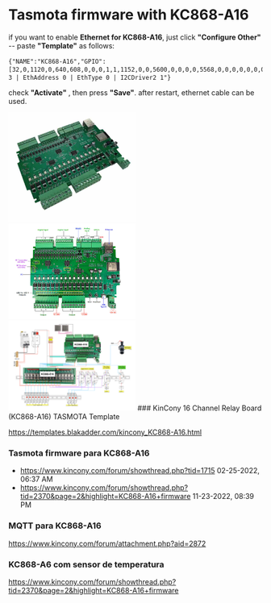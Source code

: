 # Tasmota firmware with KC868-A16

if you want to enable **Ethernet for KC868-A16**, just click **"Configure Other"** -- paste **"Template"** as follows:

``` 
{"NAME":"KC868-A16","GPIO":[32,0,1120,0,640,608,0,0,0,1,1,1152,0,0,5600,0,0,0,0,5568,0,0,0,0,0,0,0,0,1,1,0,0,1,0,0,1],"FLAG":0,"BASE":1,"CMND":"EthClockMode 3 | EthAddress 0 | EthType 0 | I2CDriver2 1"}
```

check **"Activate"**  , then press **"Save"**. after restart, ethernet cable can be used.



<img src="../img/KC868-A16.jpg" alt="Placa KC868-A16" style="width: 50%;">
<img src="../img/a16-connections.jpg" alt="Placa KC868-A16" style="width: 50%;">
<img src="../img/a16-connections3.jpg" alt="Placa KC868-A16" style="width: 50%;">
### KinCony 16 Channel Relay Board (KC868-A16) TASMOTA Template

https://templates.blakadder.com/kincony_KC868-A16.html

### Tasmota firmware para KC868-A16

* https://www.kincony.com/forum/showthread.php?tid=1715
  02-25-2022, 06:37 AM 
* https://www.kincony.com/forum/showthread.php?tid=2370&page=2&highlight=KC868-A16+firmware
  11-23-2022, 08:39 PM 

### MQTT para KC868-A16

https://www.kincony.com/forum/attachment.php?aid=2872

### KC868-A6 com sensor de temperatura

https://www.kincony.com/forum/showthread.php?tid=2370&page=2&highlight=KC868-A16+firmware

